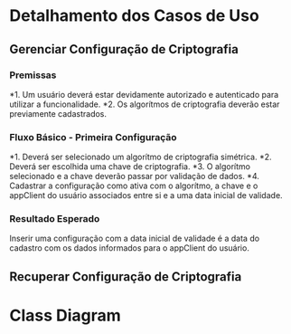 # Detalhamento dos Casos de Uso

<h2>Gerenciar Configuração de Criptografia</h2>

<h3>Premissas</h3>
*1. Um usuário deverá estar devidamente autorizado e autenticado para utilizar a funcionalidade.
*2. Os algorítmos de criptografia deverão estar previamente cadastrados.
<h3>Fluxo Básico - Primeira Configuração</h3>
*1. Deverá ser selecionado um algorítmo de criptografia simétrica.
*2. Deverá ser escolhida uma chave de criptografia.
*3. O algorítmo selecionado e a chave deverão passar por validação de dados.
*4. Cadastrar a configuração como ativa com o algorítmo, a chave e o appClient do usuário associados entre si e a uma data inicial de validade.
<h3>Resultado Esperado</h3>
Inserir uma configuração com a data inicial de validade é a data do cadastro com os dados informados para o appClient do usuário.


<h2>Recuperar Configuração de Criptografia</h2>


# Class Diagram
